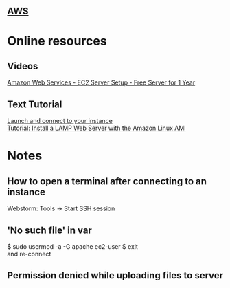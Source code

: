 ## [AWS](https://aws.amazon.com/)  
# Online resources  
## Videos
[Amazon Web Services - EC2 Server Setup - Free Server for 1 Year](https://www.youtube.com/watch?v=HfnIL5lM8WY)  
## Text Tutorial
[Launch and connect to your instance](https://docs.aws.amazon.com/AWSEC2/latest/UserGuide/EC2_GetStarted.html#ec2-launch-instance)  
[Tutorial: Install a LAMP Web Server with the Amazon Linux AMI](https://docs.aws.amazon.com/AWSEC2/latest/UserGuide/install-LAMP.html)
# Notes
## How to open a terminal after connecting to an instance
Webstorm: Tools -> Start SSH session
## 'No such file' in var
$ sudo usermod -a -G apache ec2-user
$ exit  
and re-connect
## Permission denied while uploading files to server

